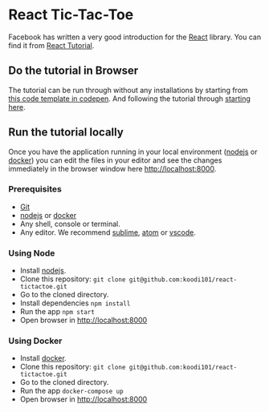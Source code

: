 # React Tic-Tac-Toe

Facebook has written a very good introduction for the [React](https://reactjs.org/) library. You can find it from [React Tutorial](https://reactjs.org/tutorial/tutorial.html).

## Do the tutorial in Browser

The tutorial can be run through without any installations by starting from [this code template in codepen](https://codepen.io/gaearon/pen/oWWQNa?editors=0010). And following the tutorial through [starting here](https://reactjs.org/tutorial/tutorial.html#overview).

## Run the tutorial locally

Once you have the application running in your local environment ([nodejs](https://nodejs.org/en/download/package-manager/) or [docker](https://docs.docker.com/install/)) you can edit the files in your editor and see the changes immediately in the browser window here [http://localhost:8000](http://localhost:8000).

### Prerequisites

* [Git](https://www.atlassian.com/git/tutorials/install-git)
* [nodejs](https://nodejs.org/en/download/package-manager/) or [docker](https://docs.docker.com/install/)
* Any shell, console or terminal.
* Any editor. We recommend [sublime](https://www.sublimetext.com/), [atom](https://atom.io/) or [vscode](https://code.visualstudio.com/).

### Using Node

* Install [nodejs](https://nodejs.org/en/download/package-manager/).
* Clone this repository: `git clone git@github.com:koodi101/react-tictactoe.git`
* Go to the cloned directory.
* Install dependencies `npm install`
* Run the app `npm start`
* Open browser in [http://localhost:8000](http://localhost:8000)


### Using Docker

* Install [docker](https://docs.docker.com/install/).
* Clone this repository: `git clone git@github.com:koodi101/react-tictactoe.git`
* Go to the cloned directory.
* Run the app `docker-compose up`
* Open browser in [http://localhost:8000](http://localhost:8000)
